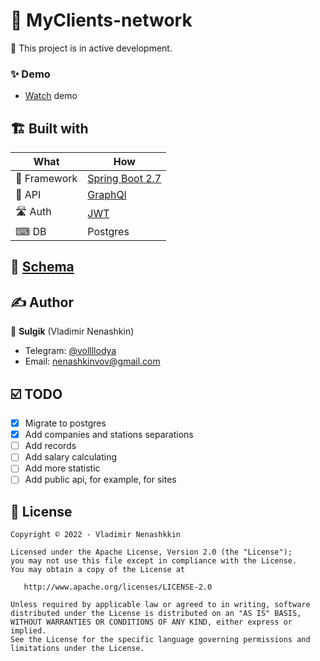 # 🚀 MyClients-network

👷 This project is in active development.

### ✨ Demo

- [Watch](docs/DEMO.md) demo

## 🏗️️ Built with

| What         | How                                                                      |
|--------------|--------------------------------------------------------------------------|
| 🧠 Framework | [Spring Boot 2.7](https://spring.io/projects/spring-boot)                |                                                                                          ||
| 💉 API       | [GraphQl](https://spring.io/projects/spring-graphql)                     |                                                                                                                             |
| 🛣️ Auth     | [JWT](https://jwt.io/)                                                   |
| ⌨ DB         | Postgres                                                                 |

## 🥼 [Schema](app/src/main/resources/graphql/schema.graphqls)

## ✍️ Author

👤 **Sulgik** (Vladimir Nenashkin)

* Telegram: <a href="https://t.me/vollllodya" target="_blank">@vollllodya</a>
* Email: nenashkinvov@gmail.com

## ☑️ TODO

- [x] Migrate to postgres
- [x] Add companies and stations separations
- [ ] Add records
- [ ] Add salary calculating
- [ ] Add more statistic
- [ ] Add public api, for example, for sites

## 📝 License

```
Copyright © 2022 - Vladimir Nenashkkin

Licensed under the Apache License, Version 2.0 (the "License");
you may not use this file except in compliance with the License.
You may obtain a copy of the License at

   http://www.apache.org/licenses/LICENSE-2.0

Unless required by applicable law or agreed to in writing, software
distributed under the License is distributed on an "AS IS" BASIS,
WITHOUT WARRANTIES OR CONDITIONS OF ANY KIND, either express or implied.
See the License for the specific language governing permissions and
limitations under the License.
```